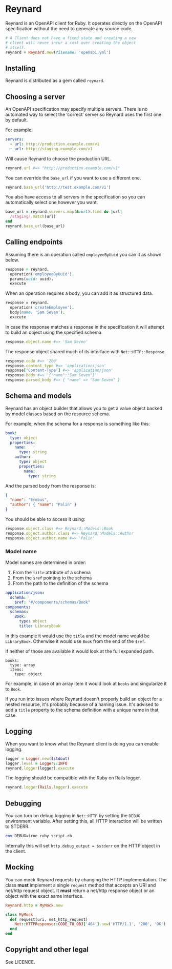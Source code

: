 # Reynard

Reynard is an OpenAPI client for Ruby. It operates directly on the OpenAPI specification without the need to generate any source code.

```ruby
# A Client does not have a fixed state and creating a new
# client will never incur a cost over creating the object
# itself.
reynard = Reynard.new(filename: 'openapi.yml')
```

## Installing

Reynard is distributed as a gem called `reynard`.

## Choosing a server

An OpenAPI specification may specify multiple servers. There is no automated way to select the ‘correct’ server so Reynard uses the first one by default.

For example:

```yaml
servers:
  - url: http://production.example.com/v1
  - url: http://staging.example.com/v1
```

Will cause Reynard to choose the production URL.

```ruby
reynard.url #=> "http://production.example.com/v1"
```

You can override the `base_url` if you want to use a different one.

```ruby
reynard.base_url('http://test.example.com/v1')
```

You also have access to all servers in the specification so you can automatically select one however you want.

```ruby
base_url = reynard.servers.map(&:url).find do |url|
  /staging/.match(url)
end
reynard.base_url(base_url)
```

## Calling endpoints

Assuming there is an operation called `employeeByUuid` you can it as shown below.

```ruby
response = reynard.
  operation('employeeByUuid').
  params(uuid: uuid).
  execute
```

When an operation requires a body, you can add it as structured data.

```ruby
response = reynard.
  operation('createEmployee').
  body(name: 'Sam Seven').
  execute
```

In case the response matches a response in the specification it will attempt to build an object using the specified schema.

```ruby
response.object.name #=> 'Sam Seven'
```

The response object shared much of its interface with `Net::HTTP::Response`.

```ruby
response.code #=> '200'
response.content_type #=> 'application/json'
response['Content-Type'] #=> 'application/json'
response.body #=> '{"name":"Sam Seven"}'
response.parsed_body #=> { "name" => "Sam Seven" }
```

## Schema and models

Reynard has an object builder that allows you to get a value object backed by model classes based on the resource schema.

For example, when the schema for a response is something like this:

```yaml
book:
  type: object
  properties:
    name:
      type: string
    author:
      type: object
      properties:
        name:
          type: string
```

And the parsed body from the response is:

```json
{
  "name": "Erebus",
  "author": { "name": "Palin" }
}
```

You should be able to access it using:

```ruby
response.object.class #=> Reynard::Models::Book
response.object.author.class #=> Reynard::Models::Author
response.object.author.name #=> 'Palin'
```

### Model name

Model names are determined in order:

1. From the `title` attribute of a schema
2. From the `$ref` pointing to the schema
3. From the path to the definition of the schema

```yaml
application/json:
  schema:
    $ref: "#/components/schemas/Book"
components:
  schemas:
    Book:
      type: object
      title: LibraryBook
```

In this example it would use the `title` and the model name would be `LibraryBook`. Otherwise it would use `Book` from the end of the `$ref`.

If neither of those are available it would look at the full expanded path. 

```
books:
  type: array
  items:
    type: object
```  

For example, in case of an array item it would look at `books` and singularize it to `Book`.

If you run into issues where Reynard doesn't properly build an object for a nested resource, it's probably because of a naming issue. It's advised to add a `title` property to the schema definition with a unique name in that case.

## Logging

When you want to know what the Reynard client is doing you can enable logging.

```ruby
logger = Logger.new($stdout)
logger.level = Logger::INFO
reynard.logger(logger).execute
```

The logging should be compatible with the Ruby on Rails logger.

```ruby
reynard.logger(Rails.logger).execute
```

## Debugging

You can turn on debug logging in `Net::HTTP` by setting the `DEBUG` environment variable. After setting this, all HTTP interaction will be written to STDERR.

```sh
env DEBUG=true ruby script.rb
```

Internally this will set `http.debug_output = $stderr` on the HTTP object in the client.

## Mocking

You can mock Reynard requests by changing the HTTP implementation. The class **must** implement a single `request` method that accepts an URI and net/http request object. It **must** return a net/http response object or an object with the exact same interface.

```ruby
Reynard.http = MyMock.new

class MyMock
  def request(uri, net_http_request)
    Net::HTTPResponse::CODE_TO_OBJ['404'].new('HTTP/1.1', '200', 'OK')
  end
end
```

## Copyright and other legal

See LICENCE.
